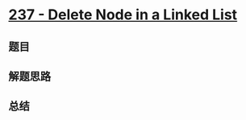 # [237 - Delete Node in a Linked List](https://leetcode.com/problems/delete-node-in-a-linked-list/)

## 题目


## 解题思路


## 总结


